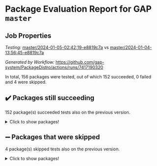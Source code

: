 # Package Evaluation Report for GAP `master`

## Job Properties

*Testing:* [master/2024-01-05-02:42:19-e8819c7a](https://github.com/gap-system/PackageDistro/blob/data/reports/master/2024-01-05-02:42:19-e8819c7a) vs [master/2024-01-04-13:56:45-e8819c7a](https://github.com/gap-system/PackageDistro/blob/data/reports/master/2024-01-04-13:56:45-e8819c7a)

*Generated by Workflow:* https://github.com/gap-system/PackageDistro/actions/runs/7417190320

In total, 156 packages were tested, out of which 152 succeeded, 0 failed and 4 were skipped.

## :heavy_check_mark: Packages still succeeding

152 package(s) succeeded tests also on the previous version.
<details><summary>Click to show packages!</summary>

- 4ti2interface 2023.02-04 [(success)](https://github.com/gap-system/PackageDistro/actions/runs/7417190320/job/20183573839)
- ace 5.6.2 [(success)](https://github.com/gap-system/PackageDistro/actions/runs/7417190320/job/20183573962)
- aclib 1.3.2 [(success)](https://github.com/gap-system/PackageDistro/actions/runs/7417190320/job/20183574105)
- agt 0.3.1 [(success)](https://github.com/gap-system/PackageDistro/actions/runs/7417190320/job/20183574208)
- alnuth 3.2.1 [(success)](https://github.com/gap-system/PackageDistro/actions/runs/7417190320/job/20183574323)
- anupq 3.3.0 [(success)](https://github.com/gap-system/PackageDistro/actions/runs/7417190320/job/20183574451)
- atlasrep 2.1.8 [(success)](https://github.com/gap-system/PackageDistro/actions/runs/7417190320/job/20183574576)
- autodoc 2023.06.19 [(success)](https://github.com/gap-system/PackageDistro/actions/runs/7417190320/job/20183574698)
- automata 1.15 [(success)](https://github.com/gap-system/PackageDistro/actions/runs/7417190320/job/20183576231)
- automgrp 1.3.2 [(success)](https://github.com/gap-system/PackageDistro/actions/runs/7417190320/job/20183576539)
- autpgrp 1.11 [(success)](https://github.com/gap-system/PackageDistro/actions/runs/7417190320/job/20183576786)
- cap 2024.01-01 [(success)](https://github.com/gap-system/PackageDistro/actions/runs/7417190320/job/20183577173)
- caratinterface 2.3.6 [(success)](https://github.com/gap-system/PackageDistro/actions/runs/7417190320/job/20183577974)
- cddinterface 2022.11.01 [(success)](https://github.com/gap-system/PackageDistro/actions/runs/7417190320/job/20183578340)
- circle 1.6.6 [(success)](https://github.com/gap-system/PackageDistro/actions/runs/7417190320/job/20183578442)
- classicpres 1.22 [(success)](https://github.com/gap-system/PackageDistro/actions/runs/7417190320/job/20183578560)
- cohomolo 1.6.11 [(success)](https://github.com/gap-system/PackageDistro/actions/runs/7417190320/job/20183578695)
- congruence 1.2.5 [(success)](https://github.com/gap-system/PackageDistro/actions/runs/7417190320/job/20183578817)
- corelg 1.56 [(success)](https://github.com/gap-system/PackageDistro/actions/runs/7417190320/job/20183578973)
- crime 1.6 [(success)](https://github.com/gap-system/PackageDistro/actions/runs/7417190320/job/20183579090)
- crisp 1.4.6 [(success)](https://github.com/gap-system/PackageDistro/actions/runs/7417190320/job/20183579192)
- crypting 0.10.4 [(success)](https://github.com/gap-system/PackageDistro/actions/runs/7417190320/job/20183579300)
- cryst 4.1.27 [(success)](https://github.com/gap-system/PackageDistro/actions/runs/7417190320/job/20183579401)
- crystcat 1.1.10 [(success)](https://github.com/gap-system/PackageDistro/actions/runs/7417190320/job/20183579519)
- ctbllib 1.3.6 [(success)](https://github.com/gap-system/PackageDistro/actions/runs/7417190320/job/20183579639)
- cubefree 1.19 [(success)](https://github.com/gap-system/PackageDistro/actions/runs/7417190320/job/20183579761)
- curlinterface 2.3.2 [(success)](https://github.com/gap-system/PackageDistro/actions/runs/7417190320/job/20183579873)
- cvec 2.8.1 [(success)](https://github.com/gap-system/PackageDistro/actions/runs/7417190320/job/20183579997)
- datastructures 0.3.0 [(success)](https://github.com/gap-system/PackageDistro/actions/runs/7417190320/job/20183580121)
- deepthought 1.0.6 [(success)](https://github.com/gap-system/PackageDistro/actions/runs/7417190320/job/20183580247)
- design 1.8 [(success)](https://github.com/gap-system/PackageDistro/actions/runs/7417190320/job/20183580402)
- difsets 2.3.1 [(success)](https://github.com/gap-system/PackageDistro/actions/runs/7417190320/job/20183580528)
- digraphs 1.6.3 [(success)](https://github.com/gap-system/PackageDistro/actions/runs/7417190320/job/20183580626)
- edim 1.3.7 [(success)](https://github.com/gap-system/PackageDistro/actions/runs/7417190320/job/20183580737)
- example 4.3.4 [(success)](https://github.com/gap-system/PackageDistro/actions/runs/7417190320/job/20183580830)
- examplesforhomalg 2023.10-01 [(success)](https://github.com/gap-system/PackageDistro/actions/runs/7417190320/job/20183580953)
- factint 1.6.3 [(success)](https://github.com/gap-system/PackageDistro/actions/runs/7417190320/job/20183581069)
- ferret 1.0.9 [(success)](https://github.com/gap-system/PackageDistro/actions/runs/7417190320/job/20183581173)
- fga 1.5.0 [(success)](https://github.com/gap-system/PackageDistro/actions/runs/7417190320/job/20183581274)
- fining 1.5.6 [(success)](https://github.com/gap-system/PackageDistro/actions/runs/7417190320/job/20183581374)
- float 1.0.3 [(success)](https://github.com/gap-system/PackageDistro/actions/runs/7417190320/job/20183581485)
- format 1.4.3 [(success)](https://github.com/gap-system/PackageDistro/actions/runs/7417190320/job/20183581602)
- forms 1.2.9 [(success)](https://github.com/gap-system/PackageDistro/actions/runs/7417190320/job/20183581692)
- fplsa 1.2.6 [(success)](https://github.com/gap-system/PackageDistro/actions/runs/7417190320/job/20183581797)
- fr 2.4.12 [(success)](https://github.com/gap-system/PackageDistro/actions/runs/7417190320/job/20183581900)
- francy 2.0.3 [(success)](https://github.com/gap-system/PackageDistro/actions/runs/7417190320/job/20183581996)
- fwtree 1.3 [(success)](https://github.com/gap-system/PackageDistro/actions/runs/7417190320/job/20183582141)
- gapdoc 1.6.6 [(success)](https://github.com/gap-system/PackageDistro/actions/runs/7417190320/job/20183582276)
- gauss 2023.02-04 [(success)](https://github.com/gap-system/PackageDistro/actions/runs/7417190320/job/20183582396)
- gaussforhomalg 2023.11-01 [(success)](https://github.com/gap-system/PackageDistro/actions/runs/7417190320/job/20183582524)
- gbnp 1.0.5 [(success)](https://github.com/gap-system/PackageDistro/actions/runs/7417190320/job/20183582652)
- generalizedmorphismsforcap 2023.08-02 [(success)](https://github.com/gap-system/PackageDistro/actions/runs/7417190320/job/20183582783)
- genss 1.6.8 [(success)](https://github.com/gap-system/PackageDistro/actions/runs/7417190320/job/20183582883)
- gradedmodules 2023.09-01 [(success)](https://github.com/gap-system/PackageDistro/actions/runs/7417190320/job/20183583007)
- gradedringforhomalg 2023.08-01 [(success)](https://github.com/gap-system/PackageDistro/actions/runs/7417190320/job/20183583147)
- grape 4.9.0 [(success)](https://github.com/gap-system/PackageDistro/actions/runs/7417190320/job/20183583285)
- groupoids 1.73 [(success)](https://github.com/gap-system/PackageDistro/actions/runs/7417190320/job/20183583422)
- grpconst 2.6.4 [(success)](https://github.com/gap-system/PackageDistro/actions/runs/7417190320/job/20183583536)
- guarana 0.96.3 [(success)](https://github.com/gap-system/PackageDistro/actions/runs/7417190320/job/20183583658)
- guava 3.18 [(success)](https://github.com/gap-system/PackageDistro/actions/runs/7417190320/job/20183583770)
- hap 1.60 [(success)](https://github.com/gap-system/PackageDistro/actions/runs/7417190320/job/20183583892)
- hapcryst 0.1.15 [(success)](https://github.com/gap-system/PackageDistro/actions/runs/7417190320/job/20183584003)
- hecke 1.5.3 [(success)](https://github.com/gap-system/PackageDistro/actions/runs/7417190320/job/20183584114)
- help 3.5 [(success)](https://github.com/gap-system/PackageDistro/actions/runs/7417190320/job/20183584253)
- homalg 2023.10-01 [(success)](https://github.com/gap-system/PackageDistro/actions/runs/7417190320/job/20183584386)
- homalgtocas 2023.11-01 [(success)](https://github.com/gap-system/PackageDistro/actions/runs/7417190320/job/20183584529)
- idrel 2.45 [(success)](https://github.com/gap-system/PackageDistro/actions/runs/7417190320/job/20183584664)
- images 1.3.1 [(success)](https://github.com/gap-system/PackageDistro/actions/runs/7417190320/job/20183584783)
- intpic 0.3.0 [(success)](https://github.com/gap-system/PackageDistro/actions/runs/7417190320/job/20183584925)
- io 4.8.2 [(success)](https://github.com/gap-system/PackageDistro/actions/runs/7417190320/job/20183585070)
- io_forhomalg 2023.02-04 [(success)](https://github.com/gap-system/PackageDistro/actions/runs/7417190320/job/20183585229)
- irredsol 1.4.4 [(success)](https://github.com/gap-system/PackageDistro/actions/runs/7417190320/job/20183585370)
- json 2.1.1 [(success)](https://github.com/gap-system/PackageDistro/actions/runs/7417190320/job/20183585525)
- jupyterkernel 1.5.0 [(success)](https://github.com/gap-system/PackageDistro/actions/runs/7417190320/job/20183585661)
- jupyterviz 1.5.6 [(success)](https://github.com/gap-system/PackageDistro/actions/runs/7417190320/job/20183585788)
- kan 1.36 [(success)](https://github.com/gap-system/PackageDistro/actions/runs/7417190320/job/20183585913)
- kbmag 1.5.11 [(success)](https://github.com/gap-system/PackageDistro/actions/runs/7417190320/job/20183586065)
- laguna 3.9.6 [(success)](https://github.com/gap-system/PackageDistro/actions/runs/7417190320/job/20183586202)
- liealgdb 2.2.1 [(success)](https://github.com/gap-system/PackageDistro/actions/runs/7417190320/job/20183586332)
- liepring 2.8 [(success)](https://github.com/gap-system/PackageDistro/actions/runs/7417190320/job/20183586460)
- liering 2.4.2 [(success)](https://github.com/gap-system/PackageDistro/actions/runs/7417190320/job/20183586608)
- linearalgebraforcap 2023.12-05 [(success)](https://github.com/gap-system/PackageDistro/actions/runs/7417190320/job/20183586741)
- localizeringforhomalg 2023.10-01 [(success)](https://github.com/gap-system/PackageDistro/actions/runs/7417190320/job/20183586845)
- loops 3.4.3 [(success)](https://github.com/gap-system/PackageDistro/actions/runs/7417190320/job/20183586983)
- lpres 1.0.3 [(success)](https://github.com/gap-system/PackageDistro/actions/runs/7417190320/job/20183587122)
- majoranaalgebras 1.5.1 [(success)](https://github.com/gap-system/PackageDistro/actions/runs/7417190320/job/20183587254)
- mapclass 1.4.6 [(success)](https://github.com/gap-system/PackageDistro/actions/runs/7417190320/job/20183587403)
- matgrp 0.70 [(success)](https://github.com/gap-system/PackageDistro/actions/runs/7417190320/job/20183587561)
- matricesforhomalg 2023.11-02 [(success)](https://github.com/gap-system/PackageDistro/actions/runs/7417190320/job/20183587686)
- modisom 2.5.4 [(success)](https://github.com/gap-system/PackageDistro/actions/runs/7417190320/job/20183587806)
- modulepresentationsforcap 2023.10-01 [(success)](https://github.com/gap-system/PackageDistro/actions/runs/7417190320/job/20183587973)
- modules 2023.10-01 [(success)](https://github.com/gap-system/PackageDistro/actions/runs/7417190320/job/20183588105)
- monoidalcategories 2023.12-01 [(success)](https://github.com/gap-system/PackageDistro/actions/runs/7417190320/job/20183588230)
- nconvex 2022.09-01 [(success)](https://github.com/gap-system/PackageDistro/actions/runs/7417190320/job/20183588348)
- nilmat 1.4.2 [(success)](https://github.com/gap-system/PackageDistro/actions/runs/7417190320/job/20183588464)
- nock 1.5 [(success)](https://github.com/gap-system/PackageDistro/actions/runs/7417190320/job/20183588582)
- normalizinterface 1.3.6 [(success)](https://github.com/gap-system/PackageDistro/actions/runs/7417190320/job/20183588706)
- nq 2.5.10 [(success)](https://github.com/gap-system/PackageDistro/actions/runs/7417190320/job/20183588837)
- numericalsgps 1.3.1 [(success)](https://github.com/gap-system/PackageDistro/actions/runs/7417190320/job/20183588952)
- openmath 11.5.3 [(success)](https://github.com/gap-system/PackageDistro/actions/runs/7417190320/job/20183589090)
- orb 4.9.0 [(success)](https://github.com/gap-system/PackageDistro/actions/runs/7417190320/job/20183589185)
- packagemanager 1.4.2 [(success)](https://github.com/gap-system/PackageDistro/actions/runs/7417190320/job/20183589295)
- patternclass 2.4.3 [(success)](https://github.com/gap-system/PackageDistro/actions/runs/7417190320/job/20183589412)
- permut 2.0.4 [(success)](https://github.com/gap-system/PackageDistro/actions/runs/7417190320/job/20183589524)
- polenta 1.3.10 [(success)](https://github.com/gap-system/PackageDistro/actions/runs/7417190320/job/20183589658)
- polymaking 0.8.7 [(success)](https://github.com/gap-system/PackageDistro/actions/runs/7417190320/job/20183589778)
- primgrp 3.4.4 [(success)](https://github.com/gap-system/PackageDistro/actions/runs/7417190320/job/20183589884)
- profiling 2.5.4 [(success)](https://github.com/gap-system/PackageDistro/actions/runs/7417190320/job/20183589989)
- qpa 1.34 [(success)](https://github.com/gap-system/PackageDistro/actions/runs/7417190320/job/20183590104)
- quagroup 1.8.3 [(success)](https://github.com/gap-system/PackageDistro/actions/runs/7417190320/job/20183590241)
- radiroot 2.9 [(success)](https://github.com/gap-system/PackageDistro/actions/runs/7417190320/job/20183590339)
- rcwa 4.7.1 [(success)](https://github.com/gap-system/PackageDistro/actions/runs/7417190320/job/20183590459)
- rds 1.8 [(success)](https://github.com/gap-system/PackageDistro/actions/runs/7417190320/job/20183590574)
- recog 1.4.2 [(success)](https://github.com/gap-system/PackageDistro/actions/runs/7417190320/job/20183590684)
- repndecomp 1.3.0 [(success)](https://github.com/gap-system/PackageDistro/actions/runs/7417190320/job/20183590787)
- repsn 3.1.1 [(success)](https://github.com/gap-system/PackageDistro/actions/runs/7417190320/job/20183590911)
- resclasses 4.7.3 [(success)](https://github.com/gap-system/PackageDistro/actions/runs/7417190320/job/20183591008)
- ringsforhomalg 2023.11-02 [(success)](https://github.com/gap-system/PackageDistro/actions/runs/7417190320/job/20183591109)
- sco 2023.08-01 [(success)](https://github.com/gap-system/PackageDistro/actions/runs/7417190320/job/20183591217)
- scscp 2.4.1 [(success)](https://github.com/gap-system/PackageDistro/actions/runs/7417190320/job/20183591328)
- semigroups 5.3.2 [(success)](https://github.com/gap-system/PackageDistro/actions/runs/7417190320/job/20183591423)
- sglppow 2.3 [(success)](https://github.com/gap-system/PackageDistro/actions/runs/7417190320/job/20183591509)
- sgpviz 0.999.5 [(success)](https://github.com/gap-system/PackageDistro/actions/runs/7417190320/job/20183591626)
- simpcomp 2.1.14 [(success)](https://github.com/gap-system/PackageDistro/actions/runs/7417190320/job/20183591733)
- singular 2023.02.09 [(success)](https://github.com/gap-system/PackageDistro/actions/runs/7417190320/job/20183591822)
- sl2reps 1.1 [(success)](https://github.com/gap-system/PackageDistro/actions/runs/7417190320/job/20183591929)
- sla 1.5.3 [(success)](https://github.com/gap-system/PackageDistro/actions/runs/7417190320/job/20183592013)
- smallgrp 1.5.3 [(success)](https://github.com/gap-system/PackageDistro/actions/runs/7417190320/job/20183592095)
- smallsemi 0.6.13 [(success)](https://github.com/gap-system/PackageDistro/actions/runs/7417190320/job/20183592160)
- sonata 2.9.6 [(success)](https://github.com/gap-system/PackageDistro/actions/runs/7417190320/job/20183592251)
- sophus 1.27 [(success)](https://github.com/gap-system/PackageDistro/actions/runs/7417190320/job/20183592339)
- sotgrps 1.2 [(success)](https://github.com/gap-system/PackageDistro/actions/runs/7417190320/job/20183592445)
- spinsym 1.5.2 [(success)](https://github.com/gap-system/PackageDistro/actions/runs/7417190320/job/20183592564)
- standardff 1.0 [(success)](https://github.com/gap-system/PackageDistro/actions/runs/7417190320/job/20183592662)
- symbcompcc 1.3.2 [(success)](https://github.com/gap-system/PackageDistro/actions/runs/7417190320/job/20183592762)
- thelma 1.3 [(success)](https://github.com/gap-system/PackageDistro/actions/runs/7417190320/job/20183592871)
- tomlib 1.2.9 [(success)](https://github.com/gap-system/PackageDistro/actions/runs/7417190320/job/20183592973)
- toolsforhomalg 2023.11-01 [(success)](https://github.com/gap-system/PackageDistro/actions/runs/7417190320/job/20183593079)
- toric 1.9.5 [(success)](https://github.com/gap-system/PackageDistro/actions/runs/7417190320/job/20183593196)
- toricvarieties 2022.07.13 [(success)](https://github.com/gap-system/PackageDistro/actions/runs/7417190320/job/20183593451)
- transgrp 3.6.5 [(success)](https://github.com/gap-system/PackageDistro/actions/runs/7417190320/job/20183593608)
- ugaly 4.1.3 [(success)](https://github.com/gap-system/PackageDistro/actions/runs/7417190320/job/20183593731)
- unipot 1.5 [(success)](https://github.com/gap-system/PackageDistro/actions/runs/7417190320/job/20183593853)
- unitlib 4.2.0 [(success)](https://github.com/gap-system/PackageDistro/actions/runs/7417190320/job/20183593977)
- utils 0.84 [(success)](https://github.com/gap-system/PackageDistro/actions/runs/7417190320/job/20183594105)
- uuid 0.7 [(success)](https://github.com/gap-system/PackageDistro/actions/runs/7417190320/job/20183594227)
- walrus 0.9991 [(success)](https://github.com/gap-system/PackageDistro/actions/runs/7417190320/job/20183594334)
- wedderga 4.10.4 [(success)](https://github.com/gap-system/PackageDistro/actions/runs/7417190320/job/20183594450)
- xmod 2.91 [(success)](https://github.com/gap-system/PackageDistro/actions/runs/7417190320/job/20183594564)
- xmodalg 1.23 [(success)](https://github.com/gap-system/PackageDistro/actions/runs/7417190320/job/20183594651)
- yangbaxter 0.10.3 [(success)](https://github.com/gap-system/PackageDistro/actions/runs/7417190320/job/20183594769)
- zeromqinterface 0.14 [(success)](https://github.com/gap-system/PackageDistro/actions/runs/7417190320/job/20183594874)
</details>

## :heavy_minus_sign: Packages that were skipped

4 package(s) skipped tests also on the previous version.
<details><summary>Click to show packages!</summary>

- browse 1.8.21 [(skipped)](https://github.com/gap-system/PackageDistro/actions/runs/7417190320/job/20183292535)
- itc 1.5.1 [(skipped)](https://github.com/gap-system/PackageDistro/actions/runs/7417190320/job/20183292535)
- polycyclic 2.16 [(skipped)](https://github.com/gap-system/PackageDistro/actions/runs/7417190320/job/20183292535)
- xgap 4.31 [(skipped)](https://github.com/gap-system/PackageDistro/actions/runs/7417190320/job/20183292535)
</details>

